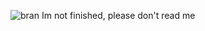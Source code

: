 ![bran](https://github.com/tysonlmao/bran/assets/28374251/83300032-e2a5-4460-827b-53e5860c13ec)
Im not finished, please don't read me

